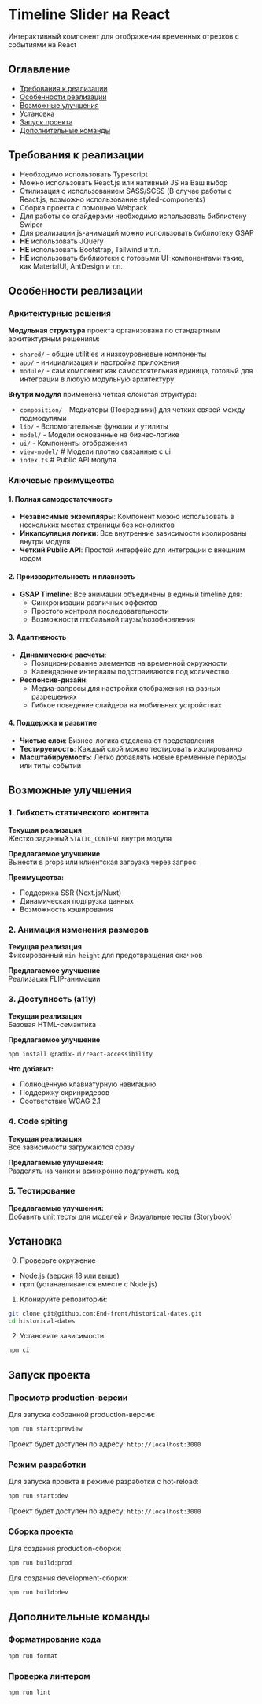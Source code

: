 # Timeline Slider на React

Интерактивный компонент для отображения временных отрезков с событиями на React

## Оглавление

- [Требования к реализации](#требования-к-реализации)
- [Особенности реализации](#особенности-реализации)
- [Возможные улучшения](#возможные-улучшения)
- [Установка](#установка)
- [Запуск проекта](#запуск-проекта)
- [Дополнительные команды](#дополнительные-команды)

## Требования к реализации

- Необходимо использовать Typescript
- Можно использовать React.js или нативный JS на Ваш выбор
- Стилизация с использованием SASS/SCSS (В случае работы с React.js, возможно использование styled-components)
- Сборка проекта с помощью Webpack
- Для работы со слайдерами необходимо использовать библиотеку Swiper
- Для реализации js-анимаций можно использовать библиотеку GSAP
- **НE** использовать JQuery
- **НE** использовать Bootstrap, Tailwind и т.п.
- **НE** использовать библиотеки с готовыми UI-компонентами такие, как MaterialUI, AntDesign и т.п.

## Особенности реализации

### Архитектурные решения

**Модульная структура** проекта организована по стандартным архитектурным решениям:

- `shared/` - общие utilities и низкоуровневые компоненты
- `app/` - инициализация и настройка приложения
- `module/` - сам компонент как самостоятельная единица, готовый для интеграции в любую модульную архитектуру

**Внутри модуля** применена четкая слоистая структура:

- `composition/` - Медиаторы (Посредники) для четких связей между подмодулями
- `lib/` - Вспомогательные функции и утилиты
- `model/` - Модели основанные на бизнес-логике
- `ui/` - Компоненты отображения
- `view-model/` # Модели плотно связанные с ui
- `index.ts` # Public API модуля

### Ключевые преимущества

#### 1. Полная самодостаточность

- **Независимые экземпляры**: Компонент можно использовать в нескольких местах страницы без конфликтов
- **Инкапсуляция логики**: Все внутренние зависимости изолированы внутри модуля
- **Четкий Public API**: Простой интерфейс для интеграции с внешним кодом

#### 2. Производительность и плавность

- **GSAP Timeline**: Все анимации объединены в единый timeline для:
  - Синхронизации различных эффектов
  - Простого контроля последовательности
  - Возможности глобальной паузы/возобновления

#### 3. Адаптивность

- **Динамические расчеты**:
  - Позиционирование элементов на временной окружности
  - Календарные интервалы подстраиваются под количество
- **Респонсив-дизайн**:
  - Медиа-запросы для настройки отображения на разных разрешениях
  - Гибкое поведение слайдера на мобильных устройствах

#### 4. Поддержка и развитие

- **Чистые слои**: Бизнес-логика отделена от представления
- **Тестируемость**: Каждый слой можно тестировать изолированно
- **Масштабируемость**: Легко добавлять новые временные периоды или типы событий

## Возможные улучшения

### 1. Гибкость статического контента

**Текущая реализация**  
Жестко заданный `STATIC_CONTENT` внутри модуля

**Предлагаемое улучшение**  
Вынести в props или клиентская загрузка через запрос

**Преимущества:**

- Поддержка SSR (Next.js/Nuxt)
- Динамическая подгрузка данных
- Возможность кэширования

### 2. Анимация изменения размеров

**Текущая реализация**  
Фиксированный `min-height` для предотвращения скачков

**Предлагаемое улучшение**  
Реализация FLIP-анимации

### 3. Доступность (a11y)

**Текущая реализация**  
Базовая HTML-семантика

**Предлагаемое улучшение**

```
npm install @radix-ui/react-accessibility
```

**Что добавит:**

- Полноценную клавиатурную навигацию
- Поддержку скринридеров
- Соответствие WCAG 2.1

### 4. Code spiting

**Текущая реализация**  
Все зависимости загружаются сразу

**Предлагаемые улучшения:**  
Разделять на чанки и асинхронно подгружать код

### 5. Тестирование

**Предлагаемые улучшения:**  
Добавить unit тесты для моделей и Визуальные тесты (Storybook)

## Установка

0. Проверьте окружение

- Node.js (версия 18 или выше)
- npm (устанавливается вместе с Node.js)

1. Клонируйте репозиторий:

```bash
git clone git@github.com:End-front/historical-dates.git
cd historical-dates
```

2. Установите зависимости:

```bash
npm ci
```

## Запуск проекта

### Просмотр production-версии

Для запуска собранной production-версии:

```bash
npm run start:preview
```

Проект будет доступен по адресу: `http://localhost:3000`

### Режим разработки

Для запуска проекта в режиме разработки с hot-reload:

```bash
npm run start:dev
```

Проект будет доступен по адресу: `http://localhost:3000`

### Сборка проекта

Для создания production-сборки:

```bash
npm run build:prod
```

Для создания development-сборки:

```bash
npm run build:dev
```

## Дополнительные команды

### Форматирование кода

```bash
npm run format
```

### Проверка линтером

```bash
npm run lint
```
